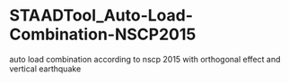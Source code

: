 # STAADTool_Auto-Load-Combination-NSCP2015
auto load combination according to nscp 2015 with orthogonal effect and vertical earthquake 
